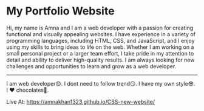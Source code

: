 # My Portfolio Website

Hi, my name is Amna and I am a web developer with a passion for creating functional and visually appealing websites.
I have experience in a variety of programming languages, including HTML, CSS, and JavaScript,
and I enjoy using my skills to bring ideas to life on the web.
Whether I am working on a small personal project or a larger team effort,
I take pride in my attention to detail and ability to deliver high-quality results.
I am always looking for new challenges and opportunities to learn and grow as a web developer.

---
I am web developer😍. I dont need to follow trend😏. I have my own style😎. I ❤ chocolates🍫.

Live At: https://amnakhan1323.github.io/CSS-new-website/

